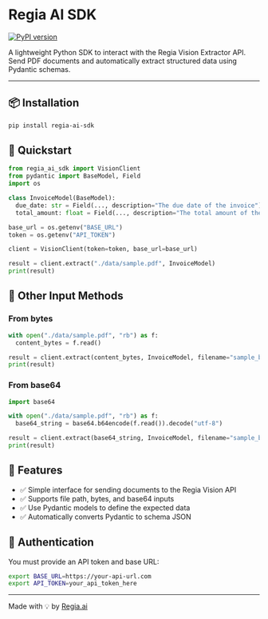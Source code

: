# Regia AI SDK

[![PyPI version](https://badge.fury.io/py/regia-ai-sdk.svg)](https://pypi.org/project/regia-ai-sdk/)

A lightweight Python SDK to interact with the Regia Vision Extractor API.  
Send PDF documents and automatically extract structured data using Pydantic schemas.

---

## 📦 Installation

```bash
pip install regia-ai-sdk
```

## 🚀 Quickstart

```python
from regia_ai_sdk import VisionClient
from pydantic import BaseModel, Field
import os

class InvoiceModel(BaseModel):
  due_date: str = Field(..., description="The due date of the invoice")
  total_amount: float = Field(..., description="The total amount of the invoice")

base_url = os.getenv("BASE_URL")
token = os.getenv("API_TOKEN")

client = VisionClient(token=token, base_url=base_url)

result = client.extract("./data/sample.pdf", InvoiceModel)
print(result)
```

## 📂 Other Input Methods

### From bytes

```python
with open("./data/sample.pdf", "rb") as f:
  content_bytes = f.read()

result = client.extract(content_bytes, InvoiceModel, filename="sample_bytes.pdf")
print(result)
```

### From base64

```python
import base64

with open("./data/sample.pdf", "rb") as f:
  base64_string = base64.b64encode(f.read()).decode("utf-8")

result = client.extract(base64_string, InvoiceModel, filename="sample_base64.pdf")
print(result)
```

## 🧠 Features

- ✅ Simple interface for sending documents to the Regia Vision API
- ✅ Supports file path, bytes, and base64 inputs
- ✅ Use Pydantic models to define the expected data
- ✅ Automatically converts Pydantic to schema JSON

## 🔐 Authentication

You must provide an API token and base URL:

```bash
export BASE_URL=https://your-api-url.com
export API_TOKEN=your_api_token_here
```

---

Made with 💡 by [Regia.ai](https://regia.ai)

